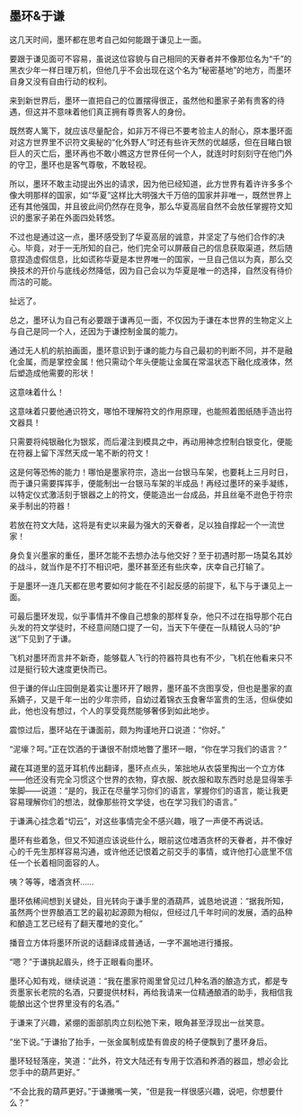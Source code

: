 ## 墨环&amp;于谦
这几天时间，墨环都在思考自己如何能跟于谦见上一面。

要跟于谦见面可不容易，虽说这位容貌与自己相同的天眷者并不像那位名为“千”的黑衣少年一样日理万机，但他几乎不会出现在这个名为“秘密基地”的地方，而墨环自身又没有自由行动的权利。

来到新世界后，墨环一直把自己的位置摆得很正，虽然他和墨家子弟有贵客的待遇，但这并不意味着他们真正拥有尊贵客人的身份。

既然寄人篱下，就应该尽量配合，如非万不得已不要考验主人的耐心，原本墨环面对这方世界里不识符文奥秘的“化外野人”时还有些许天然的优越感，但在目睹白银巨人的灭亡后，墨环再也不敢小瞧这方世界任何一个人，就连时时刻刻守在他门外的守卫，墨环也是客气尊敬，不敢轻视。

所以，墨环不敢主动提出外出的请求，因为他已经知道，此方世界有着许许多多个像大明那样的国家，如“华夏”这样比大明强大千万倍的国家并非唯一，既然世界上还有其他强国，并且彼此间仍然存在竞争，那么华夏高层自然不会放任掌握符文知识的墨家子弟在外面四处转悠。

不过也是通过这一点，墨环感受到了华夏高层的诚意，并坚定了与他们合作的决心。毕竟，对于一无所知的自己，他们完全可以屏蔽自己的信息获取渠道，然后随意捏造虚假信息，比如谎称华夏是本世界唯一的国家，一旦自己信以为真，那么交换技术的开价与底线必然降低，因为自己会以为华夏是唯一的选择，自然没有待价而沽的可能。

扯远了。

总之，墨环认为自己有必要跟于谦再见一面，不仅因为于谦在本世界的生物定义上与自己是同一个人，还因为于谦控制金属的能力。

通过无人机的航拍画面，墨环意识到于谦的能力与自己最初的判断不同，并不是融化金属，而是掌控金属！他只需动个年头便能让金属在常温状态下融化成液体，然后塑造成他需要的形状！

这意味着什么！

这意味着只要他通识符文，哪怕不理解符文的作用原理，也能照着图纸随手造出符文器具！

只需要将纯银融化为银浆，而后灌注到模具之中，再动用神念控制白银变化，便能在符器上留下浑然天成一笔不断的符文！

这是何等恐怖的能力！哪怕是墨家符宗，造出一台银马车架，也要耗上三月时日，而于谦只需要挥挥手，便能制出一台银马车架的半成品！再经过墨环的亲手凝练，以特定仪式激活刻于银器之上的符文，便能造出一台成品，并且丝毫不逊色于符宗亲手制出的符器！

若放在符文大陆，这将是有史以来最为强大的天眷者，足以独自撑起一个一流世家！

身负复兴墨家的重任，墨环怎能不去想办法与他交好？至于初遇时那一场莫名其妙的战斗，就当作是不打不相识吧，墨环甚至还有些庆幸，庆幸自己打输了。

于是墨环一连几天都在思考要如何才能在不引起反感的前提下，私下与于谦见上一面。

可最后墨环发现，似乎事情并不像自己想象的那样复杂，他只不过在指导那个花白头发的符文学徒时，不经意间随口提了一句，当天下午便在一队精锐人马的“护送”下见到了于谦。

飞机对墨环而言并不新奇，能够载人飞行的符器符具也有不少，飞机在他看来只不过是挺行较大速度更快而已。

但于谦的伴山庄园倒是着实让墨环开了眼界，墨环虽不贪图享受，但也是墨家的直系嫡子，又是千年一出的少年宗师，自幼过着锦衣玉食奢华富贵的生活，但纵使如此，他也没有想过，个人的享受竟然能够奢侈到如此地步。

震惊过后，墨环站在于谦面前，颇为拘谨地开口说道：“你好。”

“泥壕？呵。”正在饮酒的于谦很不耐烦地瞥了墨环一眼，“你在学习我们的语言？”

藏在耳道里的蓝牙耳机传出翻译，墨环点点头，笨拙地从衣袋里掏出一个立方体——他还没有完全习惯这个世界的衣物，穿衣服、脱衣服和取东西时总是显得笨手笨脚——说道：“是的，我正在尽量学习你们的语言，掌握你们的语言，能让我更容易理解你们的想法，就像那些符文学徒，也在学习我们的语言。”

于谦满心挂念着“切云”，对这些事情完全不感兴趣，哦了一声便不再说话。

墨环有些着急，但又不知道应该说些什么，眼前这位嗜酒贪杯的天眷者，并不像好心的千先生那样容易沟通，或许他还记恨着之前交手的事情，或许他打心底里不信任一个长着相同面容的人。

咦？等等，嗜酒贪杯……

墨环依稀间想到关键处，目光转向于谦手里的酒葫芦，诚恳地说道：“据我所知，虽然两个世界酿酒工艺的最初起源颇为相似，但经过几千年时间的发展，酒的品种和酿造工艺已经有了翻天覆地的变化。”

播音立方体将墨环所说的话翻译成普通话，一字不漏地进行播报。

“嗯？”于谦挑起眉头，终于正眼看向墨环。

墨环心知有戏，继续说道：“我在墨家符阁里曾见过几种名酒的酿造方式，都是专贡墨家长老院的名酒，只要提供材料，再给我请来一位精通酿酒的助手，我相信我能酿出这个世界里没有的名酒。”

于谦来了兴趣，紧绷的面部肌肉立刻松弛下来，眼角甚至浮现出一丝笑意。

“坐下说。”于谦抬了抬手，一张金属制成垫有兽皮的椅子便飘到了墨环身后。

墨环轻轻落座，笑道：“此外，符文大陆还有专用于饮酒和养酒的器皿，想必会比您手中的葫芦更好。”

“不会比我的葫芦更好。”于谦撇嘴一笑，“但是我一样很感兴趣，说吧，你想要什么？”

